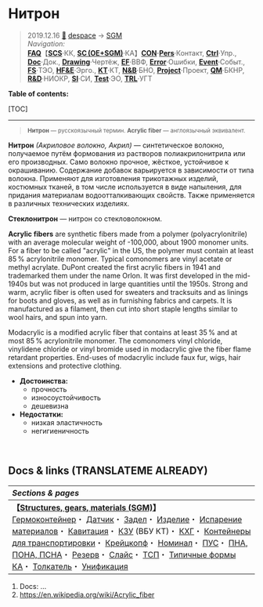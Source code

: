 # Нитрон
> 2019.12.16 [🚀](../../index/index.md) [despace](index.md) → [SGM](sc.md)  
> *Navigation:*  
> **[FAQ](faq.md)**【**[SCS](scs.md)**·КК, **[SC (OE+SGM)](sc.md)**·КА】**[CON](contact.md)·[Pers](person.md)**·Контакт, **[Ctrl](control.md)**·Упр., **[Doc](doc.md)**·Док., **[Drawing](drawing.md)**·Чертёж, **[EF](ef.md)**·ВВФ, **[Error](error.md)**·Ошибки, **[Event](event.md)**·Событ., **[FS](fs.md)**·ТЭО, **[HF&E](hfe.md)**·Эрго., **[KT](kt.md)**·КТ, **[N&B](nnb.md)**·БНО, **[Project](project.md)**·Проект, **[QM](qm.md)**·БКНР, **[R&D](rnd.md)**·НИОКР, **[SI](si.md)**·СИ, **[Test](test.md)**·ЭО, **[TRL](trl.md)**·УГТ

**Table of contents:**

[TOC]

---

> <small>**Нитрон** — русскоязычный термин. **Acrylic fiber** — англоязычный эквивалент.</small>

**Нитрон** *(Акриловое волокно, Акрил)* — синтетическое волокно, получаемое путём формования из растворов полиакрилонитрила или его производных. Само волокно прочное, жёсткое, устойчивое к окрашиванию. Содержание добавок варьируется в зависимости от типа волокна. Применяют для изготовления трикотажных изделий, костюмных тканей, в том числе используется в виде напыления, для придания материалам водоотталкивающих свойств. Также применяется в различных технических изделиях.

**Стеклонитрон** — нитрон со стекловолокном.

**Acrylic fibers** are synthetic fibers made from a polymer (polyacrylonitrile) with an average molecular weight of -100,000, about 1900 monomer units. For a fiber to be called "acrylic" in the US, the polymer must contain at least 85 % acrylonitrile monomer. Typical comonomers are vinyl acetate or methyl acrylate. DuPont created the first acrylic fibers in 1941 and trademarked them under the name Orlon. It was first developed in the mid-1940s but was not produced in large quantities until the 1950s. Strong and warm, acrylic fiber is often used for sweaters and tracksuits and as linings for boots and gloves, as well as in furnishing fabrics and carpets. It is manufactured as a filament, then cut into short staple lengths similar to wool hairs, and spun into yarn.

Modacrylic is a modified acrylic fiber that contains at least 35 % and at most 85 % acrylonitrile monomer. The comonomers vinyl chloride, vinylidene chloride or vinyl bromide used in modacrylic give the fiber flame retardant properties. End-uses of modacrylic include faux fur, wigs, hair extensions and protective clothing.

   - **Достоинства:**
      - прочность
      - износоустойчивость
      - дешевизна
   - **Недостатки:**
      - низкая эластичность
      - негигиеничность



<p style="page-break-after:always"> </p>

## Docs & links (TRANSLATEME ALREADY)
|*Sections & pages*|
|:-|
|**【[Structures, gears, materials (SGM)](sc.md)】**<br> [Гермоконтейнер](гермоконтейнер.md)・ [Датчик](sensor.md)・ [Задел](margin.md)・ [Изделие](unit.md)・ [Испарение материалов](matc.md)・ [Кавитация](cavitation.md)・ [КЗУ](cinu.md) (ВБУ КТ)・ [КХГ](cgs.md)・ [Контейнеры для транспортировки](ship_contain.md)・ [Крейцкопф](crosshead.md)・ [Номинал](nominal.md)・ [ПУС](lag.md)・ [ПНА, ПОНА, ПСНА](devd.md)・ [Резерв](reserve.md)・ [Слайс](слайс.md)・ [ТСП](tsp.md)・ [Типичные формы КА](sc.md)・ [Толкатель](толкатель.md)・ [Унификация](commonality.md)|

   1. Docs: …
   1. <https://en.wikipedia.org/wiki/Acrylic_fiber>
